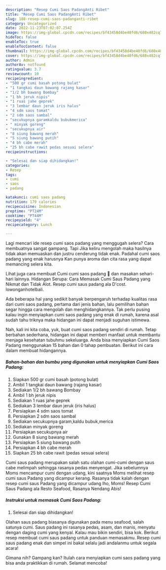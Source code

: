 ```yaml
---
description: "Resep Cumi Saos PadangAnti Ribet"
title: "Resep Cumi Saos PadangAnti Ribet"
slug: 188-resep-cumi-saos-padanganti-ribet
category: Uncategorized
date: 2022-11-23T07:02:07.254Z
image: https://img-global.cpcdn.com/recipes/bf43458d4be40fd6/680x482cq70/cumi-saos-padang-foto-resep-utama.jpg
hideToc: false
enableToc: true
enableTocContent: false
thumbnail: https://img-global.cpcdn.com/recipes/bf43458d4be40fd6/680x482cq70/cumi-saos-padang-foto-resep-utama.jpg
cover: https://img-global.cpcdn.com/recipes/bf43458d4be40fd6/680x482cq70/cumi-saos-padang-foto-resep-utama.jpg
author: Admin
authorAv: notfound
ratingvalue: 3.7
reviewcount: 10
recipeingredient:
- "500 gr cumi basah potong bulat"
- "1 tangkai daun bawang rajang kasar"
- "1/2 bh bawang Bombay"
- "1 bh jeruk nipis"
- "1 ruas jahe geprek"
- "3 lembar daun jeruk iris halus"
- "4 sdm saos tomat"
- "2 sdm saos sambal"
- "secukupnya garamkaldu bubukmerica"
- " minyak goreng"
- "secukupnya air"
- "8 siung bawang merah"
- "5 siung bawang putih"
- "4 bh cabe merah"
- "25 bh cabe rawit pedas sesuai selera"
recipeinstructions:

- "Selesai dan siap dihidangkan!"
categories:
- Resep
tags:
- cumi
- saos
- padang

katakunci: cumi saos padang 
nutrition: 179 calories
recipecuisine: Indonesian
preptime: "PT24M"
cooktime: "PT44M"
recipeyield: "4"
recipecategory: Lunch

---
```



Lagi mencari ide resep cumi saos padang yang menggugah selera? Cara membuatnya sangat gampang. Tapi Jika keliru mengolah maka hasilnya tidak akan memuaskan dan justru cenderung tidak enak. Padahal cumi saos padang yang enak harusnya Kan punya aroma dan cita rasa yang dapat memancing selera kita.


Lihat juga cara membuat Cumi cumi saos padang 🦑 dan masakan sehari-hari lainnya. Hidangan Serupa: Cara Memasak Cumi Saus Padang yang Nikmat dan Tidak Alot. Resep cumi saus padang ala D&#39;cost. lowonganhotelbali.

Ada beberapa hal yang sedikit banyak berpengaruh terhadap kualitas rasa dari cumi saos padang, pertama dari jenis bahan, lalu pemilihan bahan segar hingga cara mengolah dan menghidangkannya. Tak perlu pusing kalau ingin menyiapkan cumi saos padang yang enak di rumah, karena asal sudah tahu triknya maka hidangan ini dapat menjadi suguhan istimewa.


Nah, kali ini kita coba, yuk, buat cumi saos padang sendiri di rumah. Tetap berbahan sederhana, hidangan ini dapat memberi manfaat untuk membantu menjaga kesehatan tubuhmu sekeluarga. Anda bisa menyiapkan Cumi Saos Padang menggunakan 15 bahan dan 0 tahap pembuatan. Berikut ini cara dalam membuat hidangannya.

<!--inarticleads1-->

##### Bahan-bahan dan bumbu yang digunakan untuk menyiapkan Cumi Saos Padang:

1. Siapkan 500 gr cumi basah (potong bulat)
1. Ambil 1 tangkai daun bawang (rajang kasar)
1. Sediakan 1/2 bh bawang Bombay
1. Ambil 1 bh jeruk nipis
1. Sediakan 1 ruas jahe geprek
1. Sediakan 3 lembar daun jeruk (iris halus)
1. Persiapkan 4 sdm saos tomat
1. Persiapkan 2 sdm saos sambal
1. Sediakan secukupnya garam,kaldu bubuk,merica
1. Sediakan  minyak goreng
1. Persiapkan secukupnya air
1. Gunakan 8 siung bawang merah
1. Persiapkan 5 siung bawang putih
1. Persiapkan 4 bh cabe merah
1. Siapkan 25 bh cabe rawit (pedas sesuai selera)


Cumi saus padang merupakan salah satu olahan cumi-cumi dengan saus cabe melimpah sehingga rasanya pedas menyengat. Jika sebelumnya Moms mencampur cumi dengan udang, kini saatnya Moms melihat resep cumi saus Padang yang dicampur kerang. Rasanya tidak kalah dengan resep cumi saus Padang yang dicampur udang lho, Moms! Resep Cumi Saus Padang ala Resto Seafood, Rasanya Nendang Abis! 

<!--inarticleads2-->

##### Instruksi untuk memasak Cumi Saos Padang:


1. Selesai dan siap dihidangkan!

Olahan saus padang biasanya digunakan pada menu seafood, salah satunya cumi. Saus padang ini rasanya pedas, asam, dan manis, menyatu dengan daging cumi yang kenyal. Kalau mau bikin sendiri, bisa kok. Berikut resep membuat cumi saus padang untuk panduan memasakmu. Resep cumi saus padang enak dan simpel ini bakal selalu jadi andalanmu untuk segala acara! 

Gimana nih? Gampang kan? Itulah cara menyiapkan cumi saos padang yang bisa anda praktikkan di rumah. Selamat mencoba!
